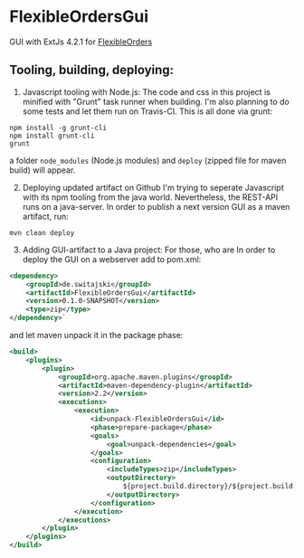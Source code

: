 # FlexibleOrdersGui

GUI with ExtJs 4.2.1 for [FlexibleOrders](https://github.com/Switajski/FlexibleOrders)

## Tooling, building, deploying:

1. Javascript tooling with Node.js:
The code and css in this project is minified with "Grunt" task runner when building. I'm also planning to do some tests and let them run on Travis-CI. This is all done via grunt:
```
npm install -g grunt-cli
npm install grunt-cli
grunt
```
a folder `node_modules` (Node.js modules) and `deploy` (zipped file for maven build) will appear.

2. Deploying updated artifact on Github
I'm trying to seperate Javascript with its npm tooling from the java world. Nevertheless, the REST-API runs on a java-server. In order to publish a next version GUI as a maven artifact, run:
```
mvn clean deploy
```

3. Adding GUI-artifact to a Java project:
For those, who are
In order to deploy the GUI on a webserver add to pom.xml:

```xml
<dependency>
    <groupId>de.switajski</groupId>
    <artifactId>FlexibleOrdersGui</artifactId>
    <version>0.1.0-SNAPSHOT</version>
    <type>zip</type>
</dependency>`
```

and let maven unpack it in the package phase:
```xml
<build>
    <plugins>
        <plugin>
            <groupId>org.apache.maven.plugins</groupId>
            <artifactId>maven-dependency-plugin</artifactId>
            <version>2.2</version>
            <executions>
                <execution>
                    <id>unpack-FlexibleOrdersGui</id>
                    <phase>prepare-package</phase>
                    <goals>
                        <goal>unpack-dependencies</goal>
                    </goals>
                    <configuration>
                        <includeTypes>zip</includeTypes>
                        <outputDirectory>
                            ${project.build.directory}/${project.build.finalName}/
                        </outputDirectory>
                    </configuration>
                </execution>
            </executions>
        </plugin>
    </plugins>
</build>
```